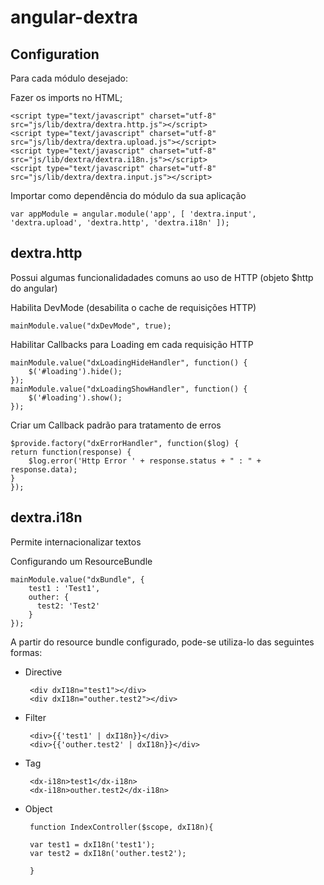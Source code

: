 angular-dextra
==============

Configuration
-------------

Para cada módulo desejado: 

Fazer os imports no HTML;

    <script type="text/javascript" charset="utf-8" src="js/lib/dextra/dextra.http.js"></script>
    <script type="text/javascript" charset="utf-8" src="js/lib/dextra/dextra.upload.js"></script>
    <script type="text/javascript" charset="utf-8" src="js/lib/dextra/dextra.i18n.js"></script>
    <script type="text/javascript" charset="utf-8" src="js/lib/dextra/dextra.input.js"></script>

Importar como dependência do módulo da sua aplicação

    var appModule = angular.module('app', [ 'dextra.input', 'dextra.upload', 'dextra.http', 'dextra.i18n' ]);


dextra.http
-------------

Possui algumas funcionalidadades comuns ao uso de HTTP (objeto $http do angular)

Habilita DevMode (desabilita o cache de requisições HTTP)

    mainModule.value("dxDevMode", true);

Habilitar Callbacks para Loading em cada requisição HTTP

    mainModule.value("dxLoadingHideHandler", function() {
	    $('#loading').hide();
    });
    mainModule.value("dxLoadingShowHandler", function() {
	    $('#loading').show();
    });
    
Criar um Callback padrão para tratamento de erros

    $provide.factory("dxErrorHandler", function($log) {
	return function(response) {
	    $log.error('Http Error ' + response.status + " : " + response.data);
	}
    });
    
dextra.i18n
-------------

Permite internacionalizar textos

Configurando um ResourceBundle 

    mainModule.value("dxBundle", {
	    test1 : 'Test1',
	    outher: {
		  test2: 'Test2'
	    }
    });

A partir do resource bundle configurado, pode-se utiliza-lo das seguintes formas:

 - Directive

	    <div dxI18n="test1"></div>
	    <div dxI18n="outher.test2"></div>
	
 - Filter
 
	    <div>{{'test1' | dxI18n}}</div>
	    <div>{{'outher.test2' | dxI18n}}</div>
   
 - Tag
 
	    <dx-i18n>test1</dx-i18n>
	    <dx-i18n>outher.test2</dx-i18n>
   
 - Object
 
	    function IndexController($scope, dxI18n){
	  
		var test1 = dxI18n('test1');
		var test2 = dxI18n('outher.test2');
	  
	    }
   